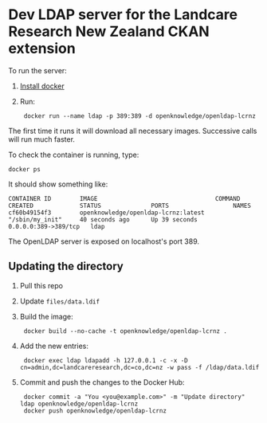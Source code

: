 # Dev LDAP server for the Landcare Research New Zealand CKAN extension

To run the server:

1. [Install docker](http://docs.docker.com/installation/)

2. Run:

        docker run --name ldap -p 389:389 -d openknowledge/openldap-lcrnz

The first time it runs it will download all necessary images. Successive calls
will run much faster.

To check the container is running, type:

    docker ps

It should show something like:

    CONTAINER ID        IMAGE                                 COMMAND             CREATED             STATUS              PORTS                  NAMES
    cf60b49154f3        openknowledge/openldap-lcrnz:latest   "/sbin/my_init"     40 seconds ago      Up 39 seconds       0.0.0.0:389->389/tcp   ldap

The OpenLDAP server is exposed on localhost's port 389.

## Updating the directory

1. Pull this repo

2. Update `files/data.ldif`

3. Build the image:

        docker build --no-cache -t openknowledge/openldap-lcrnz .

4. Add the new entries:

        docker exec ldap ldapadd -h 127.0.0.1 -c -x -D cn=admin,dc=landcareresearch,dc=co,dc=nz -w pass -f /ldap/data.ldif

5. Commit and push the changes to the Docker Hub:

        docker commit -a "You <you@example.com>" -m "Update directory" ldap openknowledge/openldap-lcrnz
        docker push openknowledge/openldap-lcrnz

